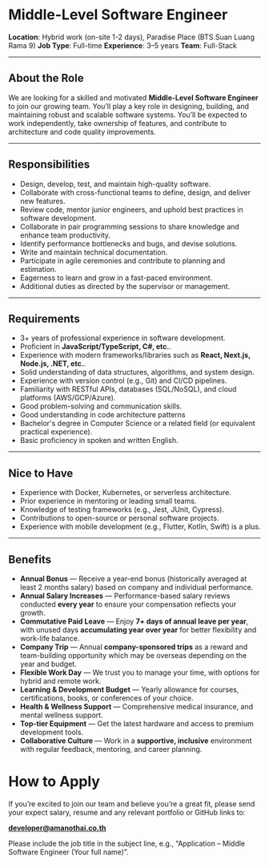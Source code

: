 
# Middle-Level Software Engineer

**Location**: Hybrid work (on-site 1-2 days), Paradise Place (BTS.Suan Luang Rama 9)
**Job Type**: Full-time
**Experience**: 3–5 years
**Team**: Full-Stack

---

## About the Role

We are looking for a skilled and motivated **Middle-Level Software Engineer** to join our growing team. You’ll play a key role in designing, building, and maintaining robust and scalable software systems. You’ll be expected to work independently, take ownership of features, and contribute to architecture and code quality improvements.

---

## Responsibilities

- Design, develop, test, and maintain high-quality software.
- Collaborate with cross-functional teams to define, design, and deliver new features.
- Review code, mentor junior engineers, and uphold best practices in software development.
- Collaborate in pair programming sessions to share knowledge and enhance team productivity.
- Identify performance bottlenecks and bugs, and devise solutions.
- Write and maintain technical documentation.
- Participate in agile ceremonies and contribute to planning and estimation.
- Eagerness to learn and grow in a fast-paced environment.
- Additional duties as directed by the supervisor or management.

---

## Requirements

- 3+ years of professional experience in software development.
- Proficient in **JavaScript/TypeScript, C#, etc.**.
- Experience with modern frameworks/libraries such as **React, Next.js, Node.js, .NET, etc.**.
- Solid understanding of data structures, algorithms, and system design.
- Experience with version control (e.g., Git) and CI/CD pipelines.
- Familiarity with RESTful APIs, databases (SQL/NoSQL), and cloud platforms (AWS/GCP/Azure).
- Good problem-solving and communication skills.
- Good understanding in code architecture patterns
- Bachelor's degree in Computer Science or a related field (or equivalent practical experience).
- Basic proficiency in spoken and written English.

---

## Nice to Have

- Experience with Docker, Kubernetes, or serverless architecture.
- Prior experience in mentoring or leading small teams.
- Knowledge of testing frameworks (e.g., Jest, JUnit, Cypress).
- Contributions to open-source or personal software projects.
- Experience with mobile development (e.g., Flutter, Kotlin, Swift) is a plus.

---

## Benefits

- **Annual Bonus** — Receive a year-end bonus (historically averaged at least 2 months salary) based on company and individual performance.
- **Annual Salary Increases** — Performance-based salary reviews conducted **every year** to ensure your compensation reflects your growth.
- **Commutative Paid Leave** — Enjoy **7+ days of annual leave per year**, with unused days **accumulating year over year** for better flexibility and work-life balance.
- **Company Trip** — Annual **company-sponsored trips** as a reward and team-building opportunity which may be overseas depending on the year and budget.
- **Flexible Work Day** — We trust you to manage your time, with options for hybrid and remote work.
- **Learning & Development Budget** — Yearly allowance for courses, certifications, books, or conferences of your choice.
- **Health & Wellness Support** — Comprehensive medical insurance, and mental wellness support.
- **Top-tier Equipment** — Get the latest hardware and access to premium development tools.
- **Collaborative Culture** — Work in a **supportive, inclusive** environment with regular feedback, mentoring, and career planning.


# How to Apply
If you’re excited to join our team and believe you’re a great fit, please send your expect salary, resume and any relevant portfolio or GitHub links to:

**developer@amanothai.co.th**

Please include the job title in the subject line, e.g., “Application – Middle Software Engineer (Your full name)”.